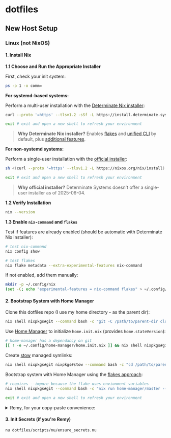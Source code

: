 # dotfiles

## New Host Setup

### Linux (not NixOS)

#### 1. Install Nix

**1.1 Choose and Run the Appropriate Installer**

First, check your init system:

```bash
ps -p 1 -o comm=
```

**For systemd-based systems:**

Perform a multi-user installation with the [Determinate Nix installer](https://zero-to-nix.com/start/install/):

```bash
curl --proto '=https' --tlsv1.2 -sSf -L https://install.determinate.systems/nix | sh -s -- install --determinate --no-confirm
```

```bash
exit # exit and open a new shell to refresh your environment
```

> **Why Determinate Nix installer?** Enables [flakes](https://zero-to-nix.com/concepts/flakes) and [unified CLI](https://zero-to-nix.com/concepts/nix/#unified-cli) by default, plus [additional features](https://github.com/DeterminateSystems/nix-installer/blob/main/README.md#features).

**For non-systemd systems:**

Perform a single-user installation with the [official installer](https://nixos.org/download/#nix-install-linux):

```bash
sh <(curl --proto '=https' --tlsv1.2 -L https://nixos.org/nix/install) --no-daemon
```

```bash
exit # exit and open a new shell to refresh your environment
```

> **Why official installer?** Determinate Systems doesn't offer a single-user installer as of 2025-06-04.

**1.2 Verify Installation**

```bash
nix --version
```

**1.3 Enable `nix-command` and `flakes`**

Test if features are already enabled (should be automatic with Determinate Nix installer):

```bash
# test nix-command
nix config show

# test flakes
nix flake metadata --extra-experimental-features nix-command
```

If not enabled, add them manually:

```bash
mkdir -p ~/.config/nix
(set -C; echo "experimental-features = nix-command flakes" > ~/.config/nix/nix.conf)
```

#### 2. Bootstrap System with Home Manager

Clone this dotfiles repo (I use my home directory `~` as the parent dir):

```bash
nix shell nixpkgs#git --command bash -c "git -C /path/to/parent-dir clone https://orthonormalremy:$(curl -s -u orthonormalremy https://codeberg.org/orthonormalremy/secrets/raw/branch/main/GITHUB_READ_ACCESS_TOKEN)@github.com/orthonormalremy/dotfiles.git"
```

Use [Home Manager](https://github.com/nix-community/home-manager) to initialize `home.init.nix` (provides `home.stateVersion`):

```bash
# home-manager has a dependancy on git
[[ ! -e ~/.config/home-manager/home.init.nix ]] && nix shell nixpkgs#git --command bash -c "nix run home-manager/master -- init --no-flake" && mv ~/.config/home-manager/home.nix ~/.config/home-manager/home.init.nix
```

Create [stow](https://www.gnu.org/software/stow/) managed symlinks:

```bash
nix shell nixpkgs#git nixpkgs#stow --command bash -c "cd /path/to/parent-dir/dotfiles && stow -R -t ~ ."
```

Bootstrap system with Home Manager using the [flakes approach](https://nix-community.github.io/home-manager/index.xhtml#sec-flakes-standalone):

```bash
# requires --impure because the flake uses envionment variables
nix shell nixpkgs#git --command bash -c "nix run home-manager/master -- switch --impure"
```

```bash
exit # exit and open a new shell to refresh your environment
```

<details>
<summary>Remy, for your copy-paste convenience:</summary>

```bash
(
    set -euo pipefail
    nix shell nixpkgs#git --command bash -c "git -C ~ clone https://orthonormalremy:$(curl -s -u orthonormalremy https://codeberg.org/orthonormalremy/secrets/raw/branch/main/GITHUB_READ_ACCESS_TOKEN)@github.com/orthonormalremy/dotfiles.git"
    [[ ! -e ~/.config/home-manager/home.init.nix ]] && nix shell nixpkgs#git --command bash -c "nix run home-manager/master -- init --no-flake" && mv ~/.config/home-manager/home.nix ~/.config/home-manager/home.init.nix
    nix shell nixpkgs#git nixpkgs#stow --command bash -c "cd ~/dotfiles && stow -R -t ~ ."
    nix shell nixpkgs#git --command bash -c "nix run home-manager/master -- switch --impure"
)
# exit
```

</details>

#### 3. Init Secrets (if you're Remy)

```
nu dotfiles/scripts/nu/ensure_secrets.nu
```